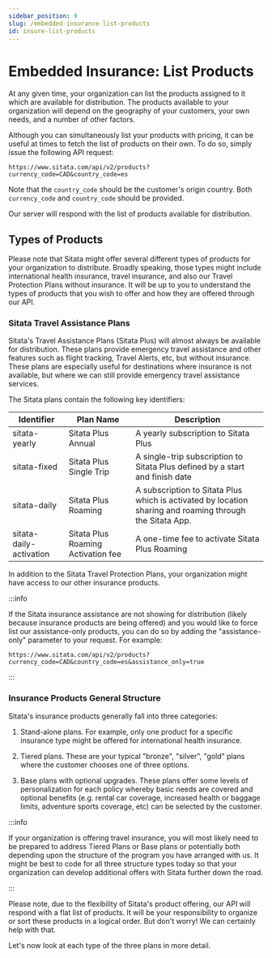 ```yaml
---
sidebar_position: 9
slug: /embedded-insurance-list-products
id: insure-list-products
---
```


# Embedded Insurance: List Products

At any given time, your organization can list the products assigned to it which are available for distribution. The products available to your organization will depend on the geography of your customers, your own needs, and a number of other factors.

Although you can simultaneously list your products with pricing, it can be useful at times to fetch the list of products on their own. To do so, simply issue the following API request:

`https://www.sitata.com/api/v2/products?currency_code=CAD&country_code=es`

Note that the `country_code` should be the customer's origin country. Both `currency_code` and `country_code` should be provided.

Our server will respond with the list of products available for distribution.


## Types of Products

Please note that Sitata might offer several different types of products for your organization to distribute. Broadly speaking, those types might include international health insurance, travel insurance, and also our Travel Protection Plans without insurance. It will be up to you to understand the types of products that you wish to offer and how they are offered through our API.

### Sitata Travel Assistance Plans

Sitata's Travel Assistance Plans (Sitata Plus) will almost always be available for distribution. These plans provide emergency travel assistance and other features such as flight tracking, Travel Alerts, etc, but without insurance. These plans are especially useful for destinations where insurance is not available, but where we can still provide emergency travel assistance services.

The Sitata plans contain the following key identifiers:

| Identifier | Plan Name | Description |
| ---------- | --------- | ----------- |
| sitata-yearly | Sitata Plus Annual | A yearly subscription to Sitata Plus 
| sitata-fixed | Sitata Plus Single Trip | A single-trip subscription to Sitata Plus defined by a start and finish date
| sitata-daily | Sitata Plus Roaming | A subscription to Sitata Plus which is activated by location sharing and roaming through the Sitata App.
| sitata-daily-activation | Sitata Plus Roaming Activation fee | A one-time fee to activate Sitata Plus Roaming

In addition to the Sitata Travel Protection Plans, your organization might have access to our other insurance products.

:::info

If the Sitata insurance assistance are not showing for distribution (likely because insurance products are being offered) and you would like to force list our assistance-only products, you can do so by adding the "assistance-only" parameter to your request. For example:

`https://www.sitata.com/api/v2/products?currency_code=CAD&country_code=es&assistance_only=true`

:::

### Insurance Products General Structure

Sitata's insurance products generally fall into three categories:

1. Stand-alone plans. For example, only one product for a specific insurance type might be offered for international health insurance.

2. Tiered plans. These are your typical "bronze", "silver", "gold" plans where the customer chooses one of three options.

3. Base plans with optional upgrades. These plans offer some levels of personalization for each policy whereby basic needs are covered and optional benefits (e.g. rental car coverage, increased health or baggage limits, adventure sports coverage, etc) can be selected by the customer.

:::info

If your organization is offering travel insurance, you will most likely need to be prepared to address Tiered Plans or Base plans or potentially both depending upon the structure of the program you have arranged with us. It might be best to code for all three structure types today so that your organization can develop additional offers with Sitata further down the road.

:::

Please note, due to the flexibility of Sitata's product offering, our API will respond with a flat list of products. It will be your responsibility to organize or sort these products in a logical order. But don't worry! We can certainly help with that.

Let's now look at each type of the three plans in more detail.

